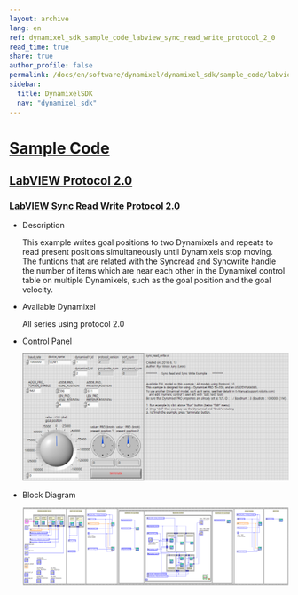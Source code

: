 ```yaml
---
layout: archive
lang: en
ref: dynamixel_sdk_sample_code_labview_sync_read_write_protocol_2_0
read_time: true
share: true
author_profile: false
permalink: /docs/en/software/dynamixel/dynamixel_sdk/sample_code/labview_sync_read_write_protocol_2_0/
sidebar:
  title: DynamixelSDK
  nav: "dynamixel_sdk"
---
```


<div style="counter-reset: h1 3"></div>
<div style="counter-reset: h2 21"></div>
<div style="counter-reset: h3 2"></div>

# [Sample Code](#sample-code)

## [LabVIEW Protocol 2.0](#labview-protocol-20)

### [LabVIEW Sync Read Write Protocol 2.0](#labview-sync-read-write-protocol-20)

- Description

  This example writes goal positions to two Dynamixels and repeats to read present positions simultaneously until Dynamixels stop moving. The funtions that are related with the Syncread and Syncwrite handle the number of items which are near each other in the Dynamixel control table on multiple Dynamixels, such as the goal position and the goal velocity.

- Available Dynamixel

  All series using protocol 2.0

- Control Panel

  ![](/assets/images/sw/sdk/dynamixel_sdk/library_setup/labview/windows/sample_code/sync_read_write2/sync_read_write2.png)

- Block Diagram

  ![](/assets/images/sw/sdk/dynamixel_sdk/library_setup/labview/windows/sample_code/sync_read_write2/block_diagram.png)
